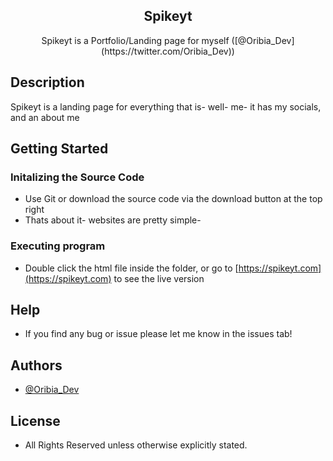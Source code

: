 <p align="center">
 <h2 align="center">Spikeyt</h2>
 <p align="center">Spikeyt is a Portfolio/Landing page for myself ([@Oribia_Dev](https://twitter.com/Oribia_Dev)) </p>
</p>

## Description

Spikeyt is a landing page for everything that is- well- me- it has my socials, and an about me

## Getting Started

### Initalizing the Source Code

* Use Git or download the source code via the download button at the top right 
* Thats about it- websites are pretty simple-

### Executing program

* Double click the html file inside the folder, or go to [https://spikeyt.com](https://spikeyt.com) to see the live version

## Help

* If you find any bug or issue please let me know in the issues tab!

## Authors

* [@Oribia_Dev](https://twitter.com/Oribia_Dev)

## License

* All Rights Reserved unless otherwise explicitly stated.
